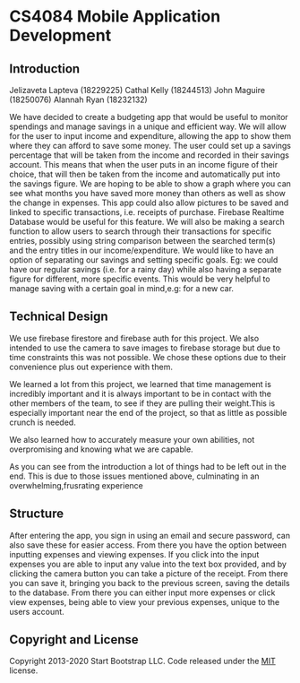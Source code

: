 # CS4084 Mobile Application Development
## Introduction
Jelizaveta Lapteva (18229225)
Cathal Kelly (18244513)
John Maguire (18250076)
Alannah Ryan (18232132)

We have decided to create a budgeting app that would be useful to monitor spendings and manage savings in a unique and efficient way. We will allow for the user to input income and expenditure, allowing the app to show them where they can afford to save some money. The user could set up a savings percentage that will be taken from the income and recorded in their savings account. This means that when the user puts in an income figure of their choice, that will then be taken from the income and automatically put into the savings figure.
We are hoping to be able to show a graph where you can see what months you have saved more money than others as well as show the change in expenses.
This app could also allow pictures to be saved and linked to specific transactions, i.e. receipts of purchase. Firebase Realtime Database would be useful for this feature.
We will also be making a search function to allow users to search through their transactions for specific entries, possibly using string comparison between the searched term(s) and the entry titles in our income/expenditure.
We would like to have an option of separating our savings and setting specific goals. Eg: we could have our regular savings (i.e. for a rainy day) while also having a separate figure for different, more specific events. This would be very helpful to manage saving with a certain goal in mind,e.g: for a new car.

## Technical Design
We use firebase firestore and firebase auth for this project. We also intended to use the camera to save images to firebase storage but due to time constraints this was not possible. We chose these options due to their convenience plus out experience with them.

We learned a lot from this project, we learned that time management is incredibly important and it is always important to be in contact with the other members of the team, to see if they are pulling their weight.This is especially important near the end of the project, so that as little as possible crunch is needed.

We also learned how to accurately measure your own abilities, not overpromising and knowing what we are capable.

As you can see from the introduction a lot of things had to be left out in the end. This is due to those issues mentioned above, culminating in an overwhelming,frusrating experience

## Structure
After entering the app, you sign in using an email and secure password, can also save these for easier access. From there you have the option between inputting expenses and viewing expenses. If you click into the input expenses you are able to input any value into the text box provided, and by clicking the camera button you can take a picture of the receipt. From there you can save it, bringing you back to the previous screen, saving the details to the database. From there you can either input more expenses or click view expenses, being able to view your previous expenses, unique to the users account.

## Copyright and License

Copyright 2013-2020 Start Bootstrap LLC. Code released under the [MIT](https://github.com/StartBootstrap/startbootstrap-new-age/blob/gh-pages/LICENSE) license.
